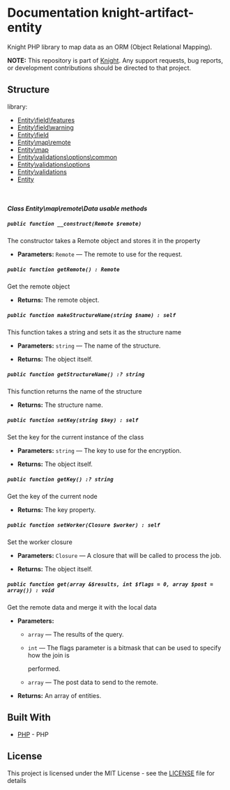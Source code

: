 # Documentation knight-artifact-entity

Knight PHP library to map data as an ORM (Object Relational Mapping).

**NOTE:** This repository is part of [Knight](https://github.com/energia-source/knight). Any
support requests, bug reports, or development contributions should be directed to
that project.

## Structure

library:
- [Entity\field\features](https://github.com/energia-source/knight-artifact-entity/tree/main/lib/field/features)
- [Entity\field\warning](https://github.com/energia-source/knight-artifact-entity/tree/main/lib/field/warning)
- [Entity\field](https://github.com/energia-source/knight-artifact-entity/tree/main/lib/field)
- [Entity\map\remote](https://github.com/energia-source/knight-artifact-entity/tree/main/lib/map/remote)
- [Entity\map](https://github.com/energia-source/knight-artifact-entity/tree/main/lib/map)
- [Entity\validations\options\common](https://github.com/energia-source/knight-artifact-entity/tree/main/lib/options/common)
- [Entity\validations\options](https://github.com/energia-source/knight-artifact-entity/tree/main/lib/options)
- [Entity\validations](https://github.com/energia-source/knight-artifact-entity/tree/main/lib/validations)
- [Entity](https://github.com/energia-source/knight-knight-artifact-entity/blob/main/lib)

<br>

#### ***Class Entity\map\remote\Data usable methods***

##### `public function __construct(Remote $remote)`

The constructor takes a Remote object and stores it in the property

 * **Parameters:** `Remote` — The remote to use for the request.

##### `public function getRemote() : Remote`

Get the remote object

 * **Returns:** The remote object.

##### `public function makeStructureName(string $name) : self`

This function takes a string and sets it as the structure name

 * **Parameters:** `string` — The name of the structure.
 
 * **Returns:** The object itself.

##### `public function getStructureName() :? string`

This function returns the name of the structure

 * **Returns:** The structure name.

##### `public function setKey(string $key) : self`

Set the key for the current instance of the class

 * **Parameters:** `string` — The key to use for the encryption.
 
 * **Returns:** The object itself.

##### `public function getKey() :? string`

Get the key of the current node

 * **Returns:** The key property.

##### `public function setWorker(Closure $worker) : self`

Set the worker closure

 * **Parameters:** `Closure` — A closure that will be called to process the job.
 
 * **Returns:** The object itself.

##### `public function get(array &$results, int $flags = 0, array $post = array()) : void`

Get the remote data and merge it with the local data

 * **Parameters:**
   * `array` — The results of the query.
   * `int` — The flags parameter is a bitmask that can be used to specify how the join is

     performed.
   * `array` — The post data to send to the remote.
   
 * **Returns:** An array of entities.

## Built With

* [PHP](https://www.php.net/) - PHP

## License

This project is licensed under the MIT License - see the [LICENSE](LICENSE) file for details